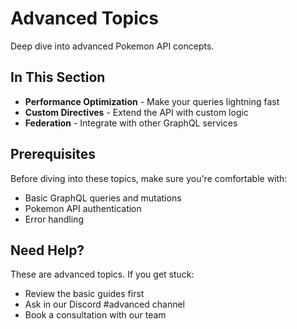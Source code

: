 # Advanced Topics

Deep dive into advanced Pokemon API concepts.

## In This Section

- **Performance Optimization** - Make your queries lightning fast
- **Custom Directives** - Extend the API with custom logic
- **Federation** - Integrate with other GraphQL services

## Prerequisites

Before diving into these topics, make sure you're comfortable with:
- Basic GraphQL queries and mutations
- Pokemon API authentication
- Error handling

## Need Help?

These are advanced topics. If you get stuck:
- Review the basic guides first
- Ask in our Discord #advanced channel
- Book a consultation with our team